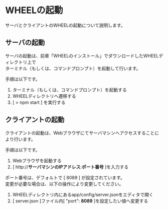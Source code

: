 # WHEELの起動  
サーバとクライアントのWHEELの起動について説明します。

## サーバの起動
サーバの起動は、前章「WHEELのインストール」でダウンロードしたWHEELディレクトリ上で  
ターミナル（もしくは、コマンドプロンプト）を起動して行います。

手順は以下です。
1. ターミナル（もしくは、コマンドプロンプト）を起動する
1. WHEELディレクトリへ遷移する
1. [ > npm start ] を実行する

## クライアントの起動
クライアントの起動は、Webブラウザにてサーバマシンへアクセスすることにより行います。

手順は以下です。  
1. Webブラウザを起動する
1. [ http://**サーバマシンのIPアドレス**:**ポート番号** ]を入力する  

ポート番号は、デフォルトで [ 8089 ] が設定されています。  
変更が必要な場合は、以下の操作により変更してください。  

1. WHEELディレクトリ内にあるapp/config/server.jsonをエディタで開く
1. [ server.json ]ファイル内[ "port": **8089** ]を設定したい値へ変更する